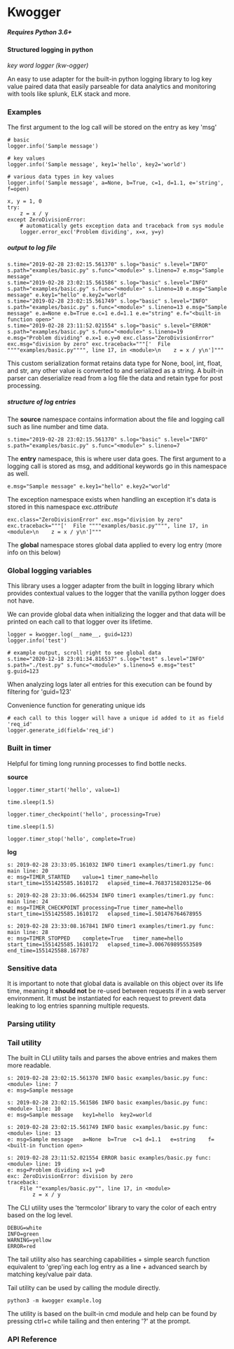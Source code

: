 # Kwogger
##### Requires Python 3.6+

#### Structured logging in python
_key word logger (kw-ogger)_

An easy to use adapter for the built-in python logging library to log key value paired data that easily parseable for data analytics and monitoring with tools like splunk, ELK stack and more.

### Examples
The first argument to the log call will be stored on the entry as key 'msg'


    # basic
    logger.info('Sample message')
    
    # key values
    logger.info('Sample message', key1='hello', key2='world')
    
    # various data types in key values
    logger.info('Sample message', a=None, b=True, c=1, d=1.1, e='string', f=open)
    
    x, y = 1, 0
    try:
        z = x / y
    except ZeroDivisionError:
        # automatically gets exception data and traceback from sys module
        logger.error_exc('Problem dividing', x=x, y=y)

##### output to log file

    s.time="2019-02-28 23:02:15.561370" s.log="basic" s.level="INFO" s.path="examples/basic.py" s.func="<module>" s.lineno=7 e.msg="Sample message"
    s.time="2019-02-28 23:02:15.561586" s.log="basic" s.level="INFO" s.path="examples/basic.py" s.func="<module>" s.lineno=10 e.msg="Sample message" e.key1="hello" e.key2="world"
    s.time="2019-02-28 23:02:15.561749" s.log="basic" s.level="INFO" s.path="examples/basic.py" s.func="<module>" s.lineno=13 e.msg="Sample message" e.a=None e.b=True e.c=1 e.d=1.1 e.e="string" e.f="<built-in function open>"
    s.time="2019-02-28 23:11:52.021554" s.log="basic" s.level="ERROR" s.path="examples/basic.py" s.func="<module>" s.lineno=19 e.msg="Problem dividing" e.x=1 e.y=0 exc.class="ZeroDivisionError" exc.msg="division by zero" exc.traceback="""['  File """"examples/basic.py"""", line 17, in <module>\n    z = x / y\n']"""

This custom serialization format retains data type for None, bool, int, float, and str, any other value is converted to and serialized as a string. A built-in parser can deserialize read from a log file the data and retain type for post processing. 

##### structure of log entries

The **source** namespace contains information about the file and logging call such as line number and time data. 

    s.time="2019-02-28 23:02:15.561370" s.log="basic" s.level="INFO" s.path="examples/basic.py" s.func="<module>" s.lineno=7

The **entry** namespace, this is where user data goes. The first argument to a logging call is stored as msg, and additional keywords go in this namespace as well.

    e.msg="Sample message" e.key1="hello" e.key2="world"
   
The exception namespace exists when handling an exception it's data is stored in this namespace
exc._attribute_

    exc.class="ZeroDivisionError" exc.msg="division by zero" exc.traceback="""['  File """"examples/basic.py"""", line 17, in <module>\n    z = x / y\n']"""

The **global** namespace stores global data applied to every log entry (more info on this below)

### Global logging variables
This library uses a logger adapter from the built in logging library which provides contextual values to the logger that the vanilla python logger does not have.

We can provide global data when initializing the logger and that data will be printed on each call to that logger over its lifetime.

    logger = kwogger.log(__name__, guid=123)
    logger.info('test')
    
    # example output, scroll right to see global data
    s.time="2020-12-18 23:01:34.816537" s.log="test" s.level="INFO" s.path="./test.py" s.func="<module>" s.lineno=5 e.msg="test" g.guid=123

    
When analyzing logs later all entries for this execution can be found by filtering for 'guid=123'

Convenience function for generating unique ids

    # each call to this logger will have a unique id added to it as field 'req_id'
    logger.generate_id(field='req_id')
    
### Built in timer
Helpful for timing long running processes to find bottle necks.

**source**

    logger.timer_start('hello', value=1)

    time.sleep(1.5)

    logger.timer_checkpoint('hello', processing=True)

    time.sleep(1.5)

    logger.timer_stop('hello', complete=True)
    
**log**
    
    s: 2019-02-28 23:33:05.161032 INFO timer1 examples/timer1.py func: main line: 20
    e: msg=TIMER_STARTED	value=1	timer_name=hello	start_time=1551425585.1610172	elapsed_time=4.76837158203125e-06
    
    s: 2019-02-28 23:33:06.662534 INFO timer1 examples/timer1.py func: main line: 24
    e: msg=TIMER_CHECKPOINT	processing=True	timer_name=hello	start_time=1551425585.1610172	elapsed_time=1.501476764678955
    
    s: 2019-02-28 23:33:08.167841 INFO timer1 examples/timer1.py func: main line: 28
    e: msg=TIMER_STOPPED	complete=True	timer_name=hello	start_time=1551425585.1610172	elapsed_time=3.006769895553589	end_time=1551425588.167787
    
### Sensitive data
It is important to note that global data is available on this object over its life time, meaning it **should not** be re-used between requests if in a web server environment. It must be instantiated for each request to prevent data leaking to log entries spanning multiple requests.

### Parsing utility

### Tail utility
The built in CLI utility tails and parses the above entries and makes them more readable.

    s: 2019-02-28 23:02:15.561370 INFO basic examples/basic.py func: <module> line: 7
    e: msg=Sample message
    
    s: 2019-02-28 23:02:15.561586 INFO basic examples/basic.py func: <module> line: 10
    e: msg=Sample message	key1=hello	key2=world
    
    s: 2019-02-28 23:02:15.561749 INFO basic examples/basic.py func: <module> line: 13
    e: msg=Sample message	a=None	b=True	c=1	d=1.1	e=string	f=<built-in function open>
    
    s: 2019-02-28 23:11:52.021554 ERROR basic examples/basic.py func: <module> line: 19
    e: msg=Problem dividing	x=1	y=0
    exc: ZeroDivisionError: division by zero
    traceback:
        File ""examples/basic.py"", line 17, in <module>
            z = x / y
            
The CLI utility uses the 'termcolor' library to vary the color of each entry based on the log level.

    DEBUG=white
    INFO=green
    WARNING=yellow
    ERROR=red
    
The tail utility also has searching capabilities
    + simple search function equivalent to 'grep'ing each log entry as a line 
    + advanced search by matching key/value pair data.

Tail utility can be used by calling the module directly.
    
    python3 -m kwogger example.log
    
The utility is based on the built-in cmd module and help can be found by pressing ctrl+c while tailing and then entering '?' at the prompt.

### API Reference